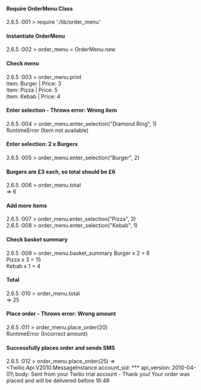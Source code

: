#### Require OrderMenu Class
2.6.5 :001 > require './lib/order_menu'

#### Instantiate OrderMenu
2.6.5 :002 > order_menu = OrderMenu.new

#### Check menu
2.6.5 :003 > order_menu.print\
Item: Burger | Price: 3\
Item: Pizza | Price: 5\
Item: Kebab | Price: 4

#### Enter selection - Throws error: Wrong item
2.6.5 :004 > order_menu.enter_selection("Diamond Ring", 1)\
RuntimeError (Item not available)

#### Enter selection: 2 x Burgers
2.6.5 :005 > order_menu.enter_selection("Burger", 2)

#### Burgers are £3 each, so total should be £6
2.6.5 :006 > order_menu.total\
 => 6 

#### Add more items
2.6.5 :007 > order_menu.enter_selection("Pizza", 3)\
2.6.5 :008 > order_menu.enter_selection("Kebab", 1)

#### Check basket summary
2.6.5 :009 > order_menu.basket_summary
Burger x 2 = 6\
Pizza x 3 = 15\
Kebab x 1 = 4

#### Total
2.6.5 :010 > order_menu.total\
 => 25 

#### Place order - Throws error: Wrong amount
2.6.5 :011 > order_menu.place_order(20)\
RuntimeError (Incorrect amount)

#### Successfully places order and sends SMS
2.6.5 :012 > order_menu.place_order(25)
 => <Twilio.Api.V2010.MessageInstance account_sid: *** api_version: 2010-04-01\ 
body: Sent from your Twilio trial account - Thank you! Your order was placed and will be delivered before 16:48